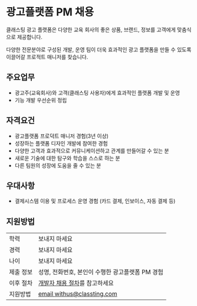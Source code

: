 # 광고플랫폼 PM 채용

클래스팅 광고 플랫폼은 다양한 교육 회사의 좋은 상품, 브랜드, 정보를 고객에게 맞춤식으로 제공합니다.

다양한 전문분야로 구성된 개발, 운영 팀이 더욱 효과적인 광고 플랫폼을 만들 수 있도록 이끌어갈 프로적트 매니저를 찾습니다.

## 주요업무

* 광고주(교육회사)와 고객(클래스팅 사용자)에게 효과적인 플랫폼 개발 및 운영
* 기능 개발 우선순위 정립

## 자격요건

* 광고플랫폼 프로덕트 매니저 경험(3년 이상)
* 성장하는 플랫폼 디자인 개발에 참여한 경험
* 다양한 고객과 효과적으로 커뮤니케이션하고 관계를 만들어갈 수 있는 분
* 새로운 기술에 대한 탐구와 학습을 스스로 하는 분
* 다른 팀원의 성장에 도움을 줄 수 있는 분

## 우대사항

* 결제시스템 이용 및 프로세스 운영 경험 (카드 결제, 인보이스, 자동 결제 등)

## 지원방법

|     |            |
|-----|------------|
| 학력 | 보내지 마세요 |
| 경력 | 보내지 마세요 |
| 나이 | 보내지 마세요 |
| 제출 정보 | 성명, 전화번호, 본인이 수행한 광고플랫폼 PM 경험 |
| 이후 절차	| [개발자 채용 절차](/README.md#recruit-process)를 참고하세요 |
| 지원방법 | [email withus@classting.com](mailto:withus@classting.com) |
